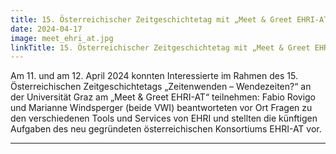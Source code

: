 ```yaml
---
title: 15. Österreichischer Zeitgeschichtetag mit „Meet & Greet EHRI-AT“ 
date: 2024-04-17
image: meet_ehri_at.jpg
linkTitle: 15. Österreichischer Zeitgeschichtetag mit „Meet & Greet EHRI-AT“ 
---
```


Am 11. und am 12. April 2024 konnten Interessierte im Rahmen des 15. Österreichischen Zeitgeschichtetags „Zeitenwenden – Wendezeiten?“ an der Universität Graz am „Meet & Greet EHRI-AT“ teilnehmen: Fabio Rovigo und Marianne Windsperger (beide VWI) beantworteten vor Ort Fragen zu den verschiedenen Tools und Services von EHRI und stellten die künftigen Aufgaben des neu gegründeten österreichischen Konsortiums EHRI-AT vor. 




---